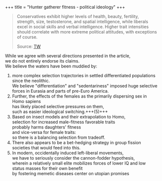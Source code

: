 +++
title = "Hunter gatherer fitness - political ideology"
+++

> Conservatives exhibit higher levels of health, beauty, fertility, strength, size, testosterone, and spatial intelligence, while liberals excel in social skills and verbal intelligence. Higher trait intensities should correlate with more extreme political attitudes, with exceptions of course.  
> 
> Source: [TW](https://www.aporiamagazine.com/p/the-hunter-gatherer-fitness-model)


While we agree with several directions presented in the article,  
we do not entirely endorse its claims.  
We believe the waters have been muddied by: 

1. more complex selection trajectories in settled differentiated populations since the neolithic.  
   We believe "differentiation" and "sedentariness" imposed huge selective forces in Eurasia and parts of pre-Euro America. 
2. Further, the effects of the females as the primarily dispersing sex in Homo sapiens  
   has likely placed selective pressures on them,  
   such as easier ideological switching.+++(5)+++ 
3. Based on insect models and their extrapolation to Homo,  
   selection for increased male-fitness favorable traits  
   probably harms daughters' fitness  
   and vice-versa for female traits:  
   so there is a balancing selection from tradeoff. 
4. There also appears to be a bet-hedging strategy in group fission societies that would feed into this.  
5. In modern, occidentally induced left-liberal movements,  
   we have to seriously consider the cannon-fodder hypothesis,  
   wherein a relatively small elite mobilizes forces of lower IQ and low status masses for their own benefit  
   by fostering memetic diseases center on utopian promises
